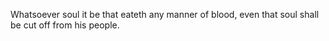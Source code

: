 Whatsoever soul it be that eateth any manner of blood, even that soul shall be cut off from his people.
